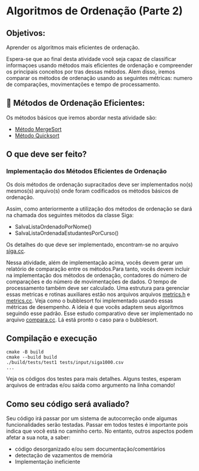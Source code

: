 # Algoritmos de Ordenação (Parte 2)

## Objetivos:
Aprender os algoritmos mais eficientes de ordenação. 

Espera-se que ao final desta atividade você seja capaz de classificar informaçoes usando métodos mais eficientes de ordenação e 
compreender os principais conceitos por tras dessas métodos.
Alem disso, iremos comparar os métodos de ordenação usando as seguintes métricas: numero de comparações, movimentações 
e tempo de processamento.

## 📝 Métodos de Ordenação Eficientes:

Os métodos básicos que iremos abordar nesta atividade são: 
 - [Método MergeSort](https://pt.wikipedia.org/wiki/Merge_sort)
 - [Método Quicksort](https://pt.wikipedia.org/wiki/Quicksort)

## O que deve ser feito? 

### Implementação dos Métodos Eficientes de Ordenação
Os dois métodos de ordenação supracitados deve ser implementados no(s) mesmos(s) arquivo(s) onde foram codificados
os métodos básicos de ordenação.

Assim, como anteriormente a utilização dos métodos de ordenação se dará na chamada dos seguintes métodos da classe Siga:

 - SalvaListaOrdenadoPorNome()
 - SalvaListaOrdenadaEstudantesPorCurso()

Os detalhes do que deve ser implementado, encontram-se no arquivo [siga.cc](siga/src/siga.cc).

Nessa atividade, além de implementação acima, vocês devem gerar um relatório de comparação entre os métodos.Para tanto, vocês devem incluir na implementação 
dos métodos de ordenação, contadores do número de comparações e do número de movimentações de dados.  O tempo de processamento também deve ser calculado. Uma estrutura para gerenciar essas metricas e rotinas auxiliares estão nos arquivos arquivos [metrics.h](siga/include/metrics.h) e [metrics.cc](siga/src/metrics.cc).
Veja como o bubblesort foi implementado usando essas métricas de desempenho. A ideia é que vocês adaptem seus algoritmos seguindo esse padrão.
Esse estudo comparativo deve ser implementado no arquivo [compara.cc](tests/compara.cc). 
Lá está pronto o caso para o bubblesort. 

## Compilação e execução

```
cmake -B build 
cmake --build build 
./build/tests/test1 tests/input/siga1000.csv
...

```

Veja os códigos dos testes para mais detalhes. Alguns testes, esperam arquivos de entradas e/ou saída 
como argumento na linha comando!

## Como seu código será avaliado?

Seu código irá passar por um sistema de autocorreção onde algumas funcionalidades serão testadas.
Passar em todos testes é importante pois indica que você está no caminho certo. No entanto,
outros aspectos podem afetar a sua nota, a saber:
 - código desorganizado e/ou sem documentação/comentários
 - detectação de vazamentos de memória
 - Implementação ineficiente





